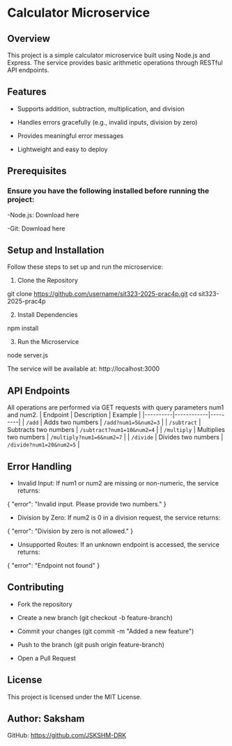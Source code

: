 # **Calculator Microservice**

## Overview

This project is a simple calculator microservice built using Node.js and Express. The service provides basic arithmetic operations through RESTful API endpoints.

## Features

- Supports addition, subtraction, multiplication, and division

- Handles errors gracefully (e.g., invalid inputs, division by zero)

- Provides meaningful error messages

- Lightweight and easy to deploy

## Prerequisites

### Ensure you have the following installed before running the project:

-Node.js: Download here

-Git: Download here

## Setup and Installation

Follow these steps to set up and run the microservice:

1. Clone the Repository

git clone https://github.com/username/sit323-2025-prac4p.git
cd sit323-2025-prac4p

2. Install Dependencies

npm install

3. Run the Microservice

node server.js

The service will be available at: http://localhost:3000

## API Endpoints

All operations are performed via GET requests with query parameters num1 and num2.
| Endpoint | Description | Example |
|----------|------------|---------|
| `/add` | Adds two numbers | `/add?num1=5&num2=3` |
| `/subtract` | Subtracts two numbers | `/subtract?num1=10&num2=4` |
| `/multiply` | Multiplies two numbers | `/multiply?num1=6&num2=7` |
| `/divide` | Divides two numbers | `/divide?num1=20&num2=5` |


## Error Handling

- Invalid Input: If num1 or num2 are missing or non-numeric, the service returns:

{ "error": "Invalid input. Please provide two numbers." }

- Division by Zero: If num2 is 0 in a division request, the service returns:

{ "error": "Division by zero is not allowed." }

- Unsupported Routes: If an unknown endpoint is accessed, the service returns:

{ "error": "Endpoint not found" }

## Contributing

- Fork the repository

- Create a new branch (git checkout -b feature-branch)

- Commit your changes (git commit -m "Added a new feature")

- Push to the branch (git push origin feature-branch)

- Open a Pull Request

## License

This project is licensed under the MIT License.

## Author: **Saksham**

GitHub: https://github.com/JSKSHM-DRK

